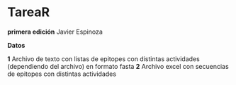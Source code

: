 # TareaR
**primera edición**
Javier Espinoza


**Datos**

**1** Archivo de texto con listas de epitopes con distintas actividades (dependiendo del archivo) en formato fasta
**2** Archivo excel con secuencias de epitopes con distintas actividades
